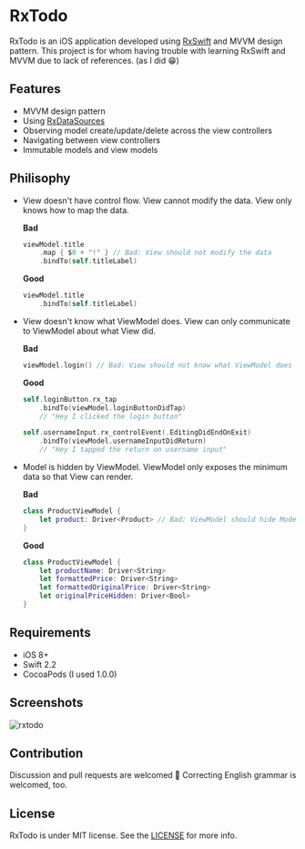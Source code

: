RxTodo
======

RxTodo is an iOS application developed using [RxSwift](https://github.com/ReactiveX/RxSwift) and MVVM design pattern. This project is for whom having trouble with learning RxSwift and MVVM due to lack of references. (as I did 😁)


Features
--------

* MVVM design pattern
* Using [RxDataSources](https://github.com/RxSwiftCommunity/RxDataSources)
* Observing model create/update/delete across the view controllers
* Navigating between view controllers
* Immutable models and view models


Philisophy
----------

* View doesn't have control flow. View cannot modify the data. View only knows how to map the data.

    **Bad**

    ```swift
    viewModel.title
        .map { $0 + "!" } // Bad: View should not modify the data
        .bindTo(self.titleLabel)
    ```

    **Good**
    
    ```swift
    viewModel.title
        .bindTo(self.titleLabel)
    ```

* View doesn't know what ViewModel does. View can only communicate to ViewModel about what View did.

    **Bad**

    ```swift
    viewModel.login() // Bad: View should not know what ViewModel does (login)
    ```

    **Good**
    
    ```swift
    self.loginButton.rx_tap
        .bindTo(viewModel.loginButtonDidTap)
        // "Hey I clicked the login button"

    self.usernameInput.rx_controlEvent(.EditingDidEndOnExit)
        .bindTo(viewModel.usernameInputDidReturn)
        // "Hey I tapped the return on username input"
    ```

* Model is hidden by ViewModel. ViewModel only exposes the minimum data so that View can render.

    **Bad**
    
    ```swift
    class ProductViewModel {
        let product: Driver<Product> // Bad: ViewModel should hide Model
    }
    ```

    **Good**
    
    ```swift
    class ProductViewModel {
        let productName: Driver<String>
        let formattedPrice: Driver<String>
        let formattedOriginalPrice: Driver<String>
        let originalPriceHidden: Driver<Bool>
    }
    ```


Requirements
------------

* iOS 8+
* Swift 2.2
* CocoaPods (I used 1.0.0)


Screenshots
-----------

![rxtodo](https://cloud.githubusercontent.com/assets/931655/16531082/eae3ead2-4005-11e6-8537-a6856d704d74.png)


Contribution
------------

Discussion and pull requests are welcomed 💖 Correcting English grammar is welcomed, too.


License
-------

RxTodo is under MIT license. See the [LICENSE](LICENSE) for more info.
